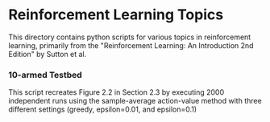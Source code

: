 # Reinforcement Learning Topics

This directory contains python scripts for various topics in reinforcement learning, 
primarily from the "Reinforcement Learning: An Introduction 2nd Edition" by Sutton et al. 

### 10-armed Testbed
This script recreates Figure 2.2 in Section 2.3 by executing 2000 independent runs 
using the sample-average action-value method with three different settings (greedy, epsilon=0.01, and epsilon=0.1)